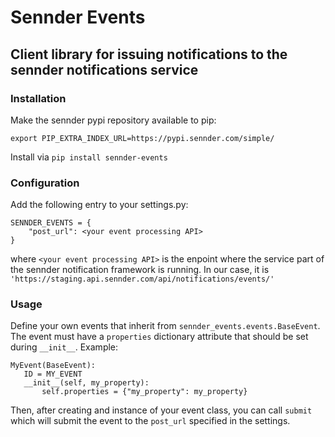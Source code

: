 # Sennder Events

## Client library for issuing notifications to the sennder notifications service


### Installation

Make the sennder pypi repository available to pip:
```
export PIP_EXTRA_INDEX_URL=https://pypi.sennder.com/simple/
```

Install via `pip install sennder-events`

### Configuration

Add the following entry to your settings.py:

```
SENNDER_EVENTS = {
    "post_url": <your event processing API>
}
```

where `<your event processing API>` is the enpoint where the service part of the sennder notification framework is running. 
In our case, it is `'https://staging.api.sennder.com/api/notifications/events/'`

### Usage

Define your own events that inherit from `sennder_events.events.BaseEvent`.
The event must have a `properties` dictionary attribute that should be set during `__init__`.
Example:
```
MyEvent(BaseEvent):
   ID = MY_EVENT
   __init__(self, my_property):
       self.properties = {"my_property": my_property}
```
Then, after creating and instance of your event class, you can call `submit` which will submit the event to the `post_url` specified in the settings. 
